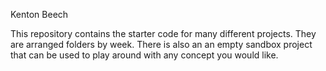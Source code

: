 Kenton Beech

This repository contains the starter code for many different projects. They are arranged folders by week. There is also an an empty sandbox project that can be used to play around with any concept you would like.
